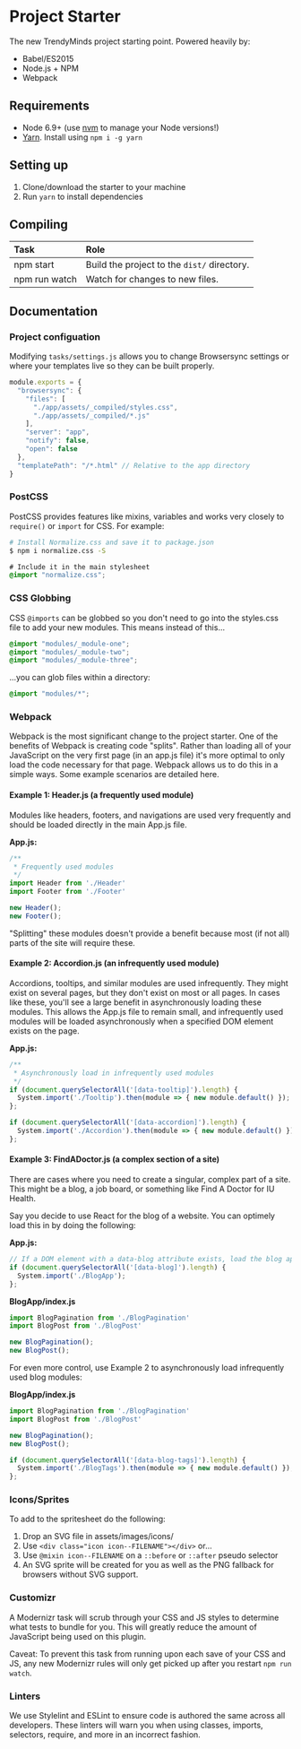 # Project Starter
The new TrendyMinds project starting point. Powered heavily by:

* Babel/ES2015
* Node.js + NPM
* Webpack

## Requirements
* Node 6.9+ (use [nvm](https://github.com/creationix/nvm) to manage your Node versions!)
* [Yarn](https://yarnpkg.com/). Install using `npm i -g yarn`

## Setting up
1. Clone/download the starter to your machine
2. Run `yarn` to install dependencies

## Compiling
| Task          | Role                                              |
|:--------------|:--------------------------------------------------|
| npm start     | Build the project to the `dist/` directory.       |
| npm run watch | Watch for changes to new files.                   |

## Documentation

### Project configuation
Modifying `tasks/settings.js` allows you to change Browsersync settings or where your templates live so they can be built properly.

```js
module.exports = {
  "browsersync": {
    "files": [
      "./app/assets/_compiled/styles.css",
      "./app/assets/_compiled/*.js"
    ],
    "server": "app",
    "notify": false,
    "open": false
  },
  "templatePath": "/*.html" // Relative to the app directory
}
```

### PostCSS
PostCSS provides features like mixins, variables and works very closely to `require()` or `import` for CSS. For example:

```bash
# Install Normalize.css and save it to package.json
$ npm i normalize.css -S
```

```css
# Include it in the main stylesheet
@import "normalize.css";
```

### CSS Globbing
CSS `@imports` can be globbed so you don't need to go into the styles.css file to add your new modules. This means instead of this...

```css
@import "modules/_module-one";
@import "modules/_module-two";
@import "modules/_module-three";
```

...you can glob files within a directory:

```css
@import "modules/*";
```

### Webpack

Webpack is the most significant change to the project starter. One of the benefits of Webpack is creating code "splits". Rather than loading all of your JavaScript on the very first page (in an app.js file) it's more optimal to only load the code necessary for that page. Webpack allows us to do this in a simple ways. Some example scenarios are detailed here.

#### Example 1: Header.js (a frequently used module)
Modules like headers, footers, and navigations are used very frequently and should be loaded directly in the main App.js file.

**App.js:**
```js
/**
 * Frequently used modules
 */
import Header from './Header'
import Footer from './Footer'

new Header();
new Footer();
```

"Splitting" these modules doesn't provide a benefit because most (if not all) parts of the site will require these.

#### Example 2: Accordion.js (an infrequently used module)
Accordions, tooltips, and similar modules are used infrequently. They might exist on several pages, but they don't exist on most or all pages. In cases like these, you'll see a large benefit in asynchronously loading these modules. This allows the App.js file to remain small, and infrequently used modules will be loaded asynchronously when a specified DOM element exists on the page.

**App.js:**
```js
/**
 * Asynchronously load in infrequently used modules
 */
if (document.querySelectorAll('[data-tooltip]').length) {
  System.import('./Tooltip').then(module => { new module.default() });
};

if (document.querySelectorAll('[data-accordion]').length) {
  System.import('./Accordion').then(module => { new module.default() });
};
```

#### Example 3: FindADoctor.js (a complex section of a site)
There are cases where you need to create a singular, complex part of a site. This might be a blog, a job board, or something like Find A Doctor for IU Health.

Say you decide to use React for the blog of a website. You can optimely load this in by doing the following:

**App.js:**
```js
// If a DOM element with a data-blog attribute exists, load the blog application
if (document.querySelectorAll('[data-blog]').length) {
  System.import('./BlogApp');
};
```

**BlogApp/index.js**
```js
import BlogPagination from './BlogPagination'
import BlogPost from './BlogPost'

new BlogPagination();
new BlogPost();
```

For even more control, use Example 2 to asynchronously load infrequently used blog modules:

**BlogApp/index.js**
```js
import BlogPagination from './BlogPagination'
import BlogPost from './BlogPost'

new BlogPagination();
new BlogPost();

if (document.querySelectorAll('[data-blog-tags]').length) {
  System.import('./BlogTags').then(module => { new module.default() });
};
```

### Icons/Sprites
To add to the spritesheet do the following:

1. Drop an SVG file in assets/images/icons/
2. Use `<div class="icon icon--FILENAME"></div>` or...
3. Use `@mixin icon--FILENAME` on a `::before` or `::after` pseudo selector
4. An SVG sprite will be created for you as well as the PNG fallback for browsers without SVG support.

### Customizr
A Modernizr task will scrub through your CSS and JS styles to determine what tests to bundle for you. This will greatly reduce the amount of JavaScript being used on this plugin.

Caveat: To prevent this task from running upon each save of your CSS and JS, any new Modernizr rules will only get picked up after you restart `npm run watch`.

### Linters
We use Stylelint and ESLint to ensure code is authored the same across all developers. These linters will warn you when using classes, imports, selectors, require, and more in an incorrect fashion.

